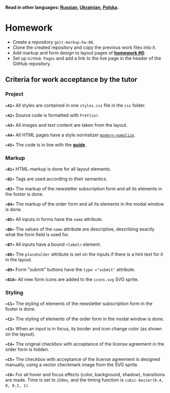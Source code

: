 **Read in other languages: [Russian](README.md), [Ukrainian](README.ua.md), [Polska](README.pl.md).**

# Homework

- Create a repository `goit-markup-hw-06`.
- Clone the created repository and copy the previous work files into it.
- Add markup and form design to layout pages of [**homework #6**](<https://www.figma.com/file/oTYBECAN79dXy19hzWObO4/Web-Studio-(Version-2.1)?node-id=1%3A1821>):
- Set up `GitHub Pages` and add a link to the live page in the header of the GitHub repository.

## Criteria for work acceptance by the tutor

### Project

**`«A1»`** All styles are contained in one `styles.css` file in the `css` folder.

**`«A2»`** Source code is formatted with `Prettier`.

**`«A3»`** All images and text content are taken from the layout.

**`«A4»`** All HTML pages have a style normalizer [`modern-nomalize`](https://github.com/sindresorhus/modern-normalize).

**`«A5»`** The code is in line with the [**guide**](https://codeguide.co/).

### Markup

**`«B1»`** HTML-markup is done for all layout elements.

**`«B2»`** Tags are used according to their semantics.

**`«B3»`** The markup of the newsletter subscription form and all its elements in the footer is done.

**`«B4»`** The markup of the order form and all its elements in the modal window is done.

**`«B5»`** All inputs in forms have the `name` attribute.

**`«B6»`** The values of the `name` attribute are descriptive, describing exactly what the form field is used for.

**`«B7»`** All inputs have a bound `<label>` element.

**`«B8»`** The `placeholder` attribute is set on the inputs if there is a hint text for it in the layout.

**`«B9»`** Form "submit" buttons have the `type ="submit"` attribute.

**`«B10»`** All new form icons are added to the `icons.svg` SVG sprite.

### Styling

**`«C1»`** The styling of elements of the newsletter subscription form in the footer is done.

**`«C2»`** The styling of elements of the order form in the modal window is done.

**`«C3»`** When an input is in focus, its border and icon change color (as shown on the layout).

**`«C4»`** The original checkbox with acceptance of the license agreement in the order form is hidden.

**`«C5»`** The checkbox with acceptance of the license agreement is designed manually, using a vector checkmark image from the SVG sprite.

**`«C6»`** For all hover and focus effects (color, background, shadow), transitions are made. Time is set to `250ms`, and the timing function is `cubic-bezier(0.4, 0, 0.2, 1)`.
